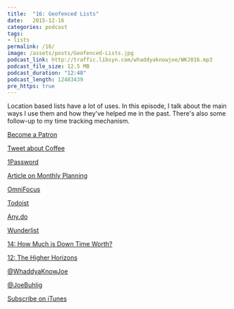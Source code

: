 ```yaml
---
title:  "16: Geofenced Lists"
date:   2015-12-16
categories: podcast
tags:
- lists
permalink: /16/
image: /assets/posts/Geofenced-Lists.jpg
podcast_link: http://traffic.libsyn.com/whaddyaknowjoe/WKJ016.mp3
podcast_file_size: 12.5 MB
podcast_duration: "12:48"
podcast_length: 12483439
pre_https: true
---
```


Location based lists have a lot of uses. In this episode, I talk about the main ways I use them and how they've helped me in the past. There's also some follow-up to my time tracking mechanism.
<!--more-->

[Become a Patron](http://joebuhlig.com/patron/)

[Tweet about Coffee](https://twitter.com/JoeBuhlig/status/670595803048603648)

[1Password](https://agilebits.com/onepassword)

[Article on Monthly Planning](http://joebuhlig.com/monthly-planning/)

[OmniFocus](https://www.omnigroup.com/omnifocus/)

[Todoist](https://todoist.com/)

[Any.do](http://www.any.do/)

[Wunderlist](https://www.wunderlist.com/)

[14: How Much is Down Time Worth?](http://joebuhlig.com/14/)

[12: The Higher Horizons](http://joebuhlig.com/12/)

[@WhaddyaKnowJoe](https://twitter.com/whaddyaknowjoe)

[@JoeBuhlig](https://twitter.com/JoeBuhlig)

[Subscribe on iTunes](https://itunes.apple.com/us/podcast/whaddya-know-joe/id1035426948)